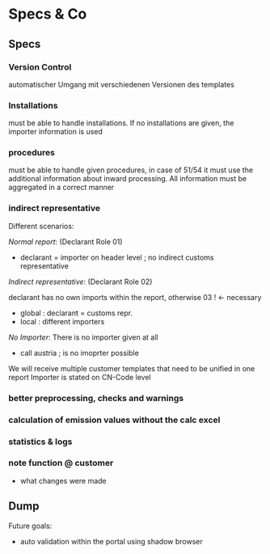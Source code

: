 # Specs & Co

## Specs

### Version Control

automatischer Umgang mit verschiedenen Versionen des templates

### Installations

must be able to handle installations. If no installations are given, the importer information is used

### procedures

must be able to handle given procedures, in case of 51/54 it must use the additional information about
inward processing. All information must be aggregated in a correct manner

### indirect representative

Different scenarios:

_Normal report_: (Declarant Role 01)

- declarant = importer on header level ; no indirect customs representative

_Indirect representative_: (Declarant Role 02)

declarant has no own imports within the report, otherwise 03 ! <- necessary

- global : declarant = customs repr.
- local : different importers

_No Importer_:
There is no importer given at all

- call austria ; is no imoprter possible

We will receive multiple customer templates that need to be unified in one report
Importer is stated on CN-Code level

### better preprocessing, checks and warnings

### calculation of emission values without the calc excel

### statistics & logs

### note function @ customer

- what changes were made

## Dump

Future goals:

- auto validation within the portal using shadow browser
